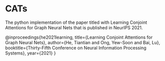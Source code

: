 # CATs

The python implementation of the paper titled with Learning Conjoint Attentions for Graph Neural Nets that is published in NeurIPS 2021.

@inproceedings{he2021learning,
  title={Learning Conjoint Attentions for Graph Neural Nets},
  author={He, Tiantian and Ong, Yew-Soon and Bai, Lu},
  booktitle={Thirty-Fifth Conference on Neural Information Processing Systems},
  year={2021}
}
